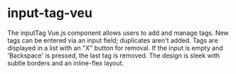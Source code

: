 # input-tag-veu
The inputTag Vue.js component allows users to add and manage tags. New tags can be entered via an input field; duplicates aren't added. Tags are displayed in a list with an "X" button for removal. If the input is empty and 'Backspace' is pressed, the last tag is removed. The design is sleek with subtle borders and an inline-flex layout.

